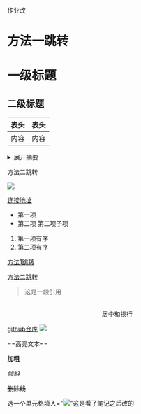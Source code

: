 作业改

<h1 id='方法一'>方法一跳转</h1>

# 一级标题
## 二级标题


|表头|表头|
|:-:|:-:
|内容|内容


<details><summary>展开摘要</summary>详细内容</details>


<span id='方法二'>方法二跳转</span>
 
![](https://6f124247.cloudflare-imgbed-7p1.pages.dev/file/Snipaste_2024-12-05_13-06-04.png)

[连接地址](https://github.com/k1e2q3i4n5g6?tab=repositories)


- 第一项
- 第二项
    第二项子项


1. 第一项有序
2. 第二项有序



[方法1跳转](#方法一)

[方法二跳转](#方法二)


>这是一段引用


<center><br>居中和换行</center>



[github仓库][github]
![][image]

[github]: https://github.com/k1e2q3i4n5g6?tab=repositories


[image]: https://6f124247.cloudflare-imgbed-7p1.pages.dev/file/Snipaste_2024-12-05_13-06-04.png



==高亮文本==


**加粗**

_倾斜_

~~删除线~~



选一个单元格填入="![]($第一张图片所在单元格位置$)"这是看了笔记之后改的